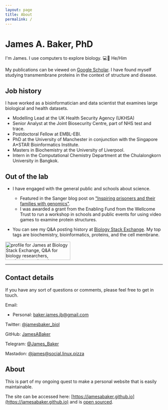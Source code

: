 ```yaml
---
layout: page
title: About
permalink: /
---
```


# James A. Baker, PhD

I'm James. I use computers to explore biology. 💻🧬 He/Him

My publications can be viewed on [Google Scholar](https://scholar.google.co.uk/citations?user=hbR8DVYAAAAJ&hl=en).
I have found myself studying transmembrane proteins in the context of structure and disease.

## Job history

I have worked as a bioinformatician and data scientist that examines large biological and health datasets.
 - Modelling Lead at the UK Health Security Agency (UKHSA) 
 - Senior Analyst at the Joint Biosecurity Centre, part of NHS test and trace.
 - Postdoctoral Fellow at EMBL-EBI.
 - PhD at the University of Manchester in conjunction with the Singapore A*STAR Bioinformatics Institute.
 - Masters in Biochemistry at the University of Liverpool.
 - Intern in the Computational Chemistry Department at the Chulalongkorn University in Bangkok.

## Out of the lab

 - I have engaged with the general public and schools about science.
	- Featured in the Sanger blog post on ["Inspiring prisoners and their families with genomics"](https://sangerinstitute.blog/2020/08/25/inspiring-prisoners-and-their-families-with-genomics/).
    - I was awarded a grant from the Enabling Fund from the Wellcome Trust to run a workshop in schools and public events for using video games to examine protein structures.

 - You can see my Q&A posting history at [Biology Stack Exchange](https://biology.stackexchange.com/users/3553/james).
My top tags are biochemistry, bioinformatics, proteins, and the cell membrane.


<a href="https://biology.stackexchange.com/users/3553/james"><img src="https://biology.stackexchange.com/users/flair/3553.png" width="208" height="58" alt="profile for James at Biology Stack Exchange, Q&amp;A for biology researchers, academics, and students" title="profile for James at Biology Stack Exchange, Q&amp;A for biology researchers, academics, and students"></a>

<!--All the code, posts, and draft posts are available on ​[GitHub](https://github.com/JamesABaker/jamesabaker.github.io).-->

---

## Contact details

If you have any sort of questions or comments, please feel free to get in touch.

Email:
  - Personal: [baker.james.jb@gmail.com](mailto:baker.james.jb@gmail.com)

Twitter: [@jamesbaker_biol](https://twitter.com/jamesbaker_biol)

GitHub: [JamesABaker](https://github.com/JamesABaker)

Telegram: [@James_Baker](https://telegram.me/James_Baker)

Mastadon: [@james@social.linux.pizza](https://social.linux.pizza/@james)

## About

This is part of my ongoing quest to make a personal website that is easily maintainable.

The site can be accessed here: [https://jamesabaker.github.io](https://jamesabaker.github.io) and is [open sourced](https://github.com/JamesABaker/jamesabaker.github.io).
